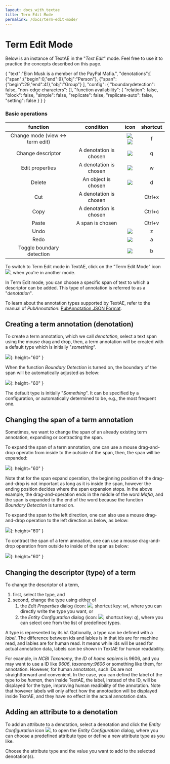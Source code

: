 ```yaml
---
layout: docs_with_textae
title: Term Edit Mode
permalink: /docs/term-edit-mode/
---
```


# Term Edit Mode

Below is an instance of TextAE in the "*Text Edit*" mode.
Feel free to use it to practice the concepts described on this page.

<div class="textae-editor" mode="term-edit">
	{
		"text":"Elon Musk is a member of the PayPal Mafia.",
		"denotations":[
			{"span":{"begin":0,"end":9},"obj":"Person"},
			{"span":{"begin":29,"end":41},"obj":"Group"}
		],
		"config": {
			"boundarydetection": false,
			"non-edge characters": [],
			"function availability": {
				"relation": false,
				"block": false,
				"simple": false,
				"replicate": false,
				"replicate-auto": false,
				"setting": false
			}
		}
	}
</div>

<h3>Basic operations</h3>

| function         | condition              | icon | shortcut |
|:----------------:|:----------------------:|:----:|:--------:|
|Change mode (view &harr; term edit) | | ![](https://textae.pubannotation.org/lib/css/images/btn_view_mode_16.png), ![](https://textae.pubannotation.org/lib/css/images/btn_term_edit_mode_16.png) | f |
|Change descriptor | A denotation is chosen | ![](https://textae.pubannotation.org/lib/css/images/btn_pallet_16.png) | q |
|Edit properties   | A denotation is chosen | ![](https://textae.pubannotation.org/lib/css/images/btn_edit_properties_16.png) | w |
|Delete            | An object is chosen    | ![](https://textae.pubannotation.org/lib/css/images/btn_delete_16.png) | d |
|Cut               | A denotation is chosen | | Ctrl+x |
|Copy              | A denotation is chosen | | Ctrl+c |
|Paste             | A span is chosen       | | Ctrl+v |
|Undo              |         | ![](https://textae.pubannotation.org/lib/css/images/btn_undo_16.png) | z |
|Redo              |         | ![](https://textae.pubannotation.org/lib/css/images/btn_redo_16.png) | a |
|Toggle boundary detection | | ![](https://textae.pubannotation.org/lib/css/images/btn_boundary_detection_16.png) | b |


To switch to Term Edit mode in TextAE, click on the "Term Edit Mode" icon
![](https://raw.githubusercontent.com/pubannotation/textae/stable/4/dist/lib/css/images/btn_term_edit_mode_16.png),
when you're in another mode.

In Term Edit mode, you can choose a specific span of text to which a descriptor can be added.
This type of annotation is referred to as a "*denotation*".

To learn about the annotation types supported by TextAE, refer to the manual of *PubAnnotation*:
[PubAnnotation JSON Format](https://www.pubannotation.org/docs/annotation-format/).

## Creating a term annotation (denotation)

To create a term annotation, which we call *denotation*, select a text span using the mouse drag and drop, then, a term annotation will be created with a default type which is initially "_something_".

![](/img/denotation-create-wo-boundary-detection.gif){: height="60" }

When the function *Boundary Detection* is turned on, the boundary of the span will be automatically adjusted as below:

![](/img/denotation-create-with-boundary-detection.gif){: height="60" }

The default type is initially "*Something*". It can be specified by a configuration, or automatically determined to be, e.g., the most frequent one.

## Changing the span of a term annotation

Sometimes, we want to change the span of an already existing term annotation, expanding or contracting the span.

To expand the span of a term annotation, one can use a mouse drag-and-drop operatin from inside to the outside of the span, then, the span will be expanded:

![](/img/denotation-expand-right-with-boundary-detection.gif){: height="60" }


Note that for the span expand operation, the beginning position of the drag-and-drop is not important as long as it is inside the span, however the ending position decides where the span expansion stops. In the above example, the drag-and-operation ends in the middle of the word *Mafia*, and the span is expanded to the end of the word because the function *Boundary Detection* is turned on.

To expand the span to the left direction, one can also use a mouse drag-and-drop operation to the left direction as below, as below:

![](/img/denotation-expand-left-with-boundary-detection.gif){: height="60" }


To contract the span of a term annoation, one can use a mouse drag-and-drop operation from outside to inside of the span as below:

![](/img/denotation-contract-left-with-boundary-detection.gif){: height="60" }


## Changing the descriptor (type) of a term

To change the descriptor of a term,
1. first, select the type, and
2. second, change the type using either of
	1. the *Edit Properties* dialog (icon: ![](https://raw.githubusercontent.com/pubannotation/textae/stable/4/dist/lib/css/images/btn_edit_properties_16.png), shortcut key: _w_), where you can directly write the type you want, or
	2. the *Entity Configuration* dialog (icon: ![](https://raw.githubusercontent.com/pubannotation/textae/stable/4/dist/lib/css/images/btn_pallet_16.png), shortcut key: _q_), where you can select one from the list of predefined types.

A type is represented by its _id_.
Optionally, a type can be defined with a _label_.
The difference between ids and lables is in that ids are for machine read, and lables are for human read.
It means while ids will be used for actual annotation data, labels can be shown in TextAE for human readability.

For example, in *NCBI Taxonomy*, the *ID* of _homo sapiens_ is 9606,
and you may want to use a ID like _9606_, _taxonomy:9606_ or something like them, for annotation.
However, for human annotators, such IDs are not straightforward and convenient.
In the case, you can defind the label of the type to be _human_, then inside TextAE, the label, instead of the ID, will be displayed for the type, improving human readibility of the annotation.
Note that however labels will only affect how the annotoation will be displayed inside TextAE, and they have no effect in the actual annotation data.

## Adding an attribute to a denotation

To add an attribute to a denotation,
select a denotation and click
the *Entity Configuration* icon ![](https://raw.githubusercontent.com/pubannotation/textae/stable/4/dist/lib/css/images/btn_pallet_16.png),
to open the *Entity Configuration* dialog,
where you can choose a predefined attribute type or define a new attribute type as you like.

Choose the attribute type and the value you want to add to the selected denotation(s).
